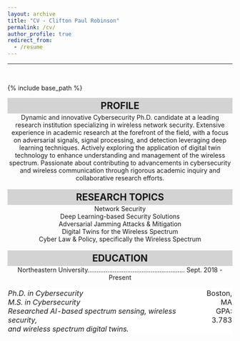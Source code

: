 ```yaml
---
layout: archive
title: "CV - Clifton Paul Robinson"
permalink: /cv/
author_profile: true
redirect_from:
  - /resume
---
```

<hr>
<br>

{% include base_path %}

<div align="center" style="background-color: lightgrey; padding: 5px 10px;">
  <h2 style="margin: 0;">PROFILE</h2>
</div>
<div align="center">
  Dynamic and innovative Cybersecurity Ph.D. candidate at a leading research institution
  specializing in wireless network security. Extensive experience in academic research at the
    forefront of the field, with a focus on adversarial signals, signal processing, and detection
  leveraging deep learning techniques. Actively exploring the application of digital twin
  technology to enhance understanding and management of the wireless spectrum. Passionate
  about contributing to advancements in cybersecurity and wireless communication through
  rigorous academic inquiry and collaborative research efforts.
</div>

<br>

<div align="center" style="background-color: lightgrey; padding: 5px 10px;">
  <h2 style="margin: 0;">RESEARCH TOPICS</h2>
</div>
<div align="center">
  Network Security<br>
  Deep Learning-based Security Solutions<br>
  Adversarial Jamming Attacks & Mitigation<br>
  Digital Twins for the Wireless Spectrum<br>
  Cyber Law & Policy, specifically the Wireless Spectrum
</div>

<br>

<div align="center" style="background-color: lightgrey; padding: 5px 10px;">
  <h2 style="margin: 0;">EDUCATION</h2>
</div>
<div align="center">
  Northeastern University……………………………………………… Sept. 2018 - Present
<table cellpadding="0" cellspacing="0" border="0" style="background-color: white; border-collapse: collapse;">
  <tr>
    <td style="text-align: left; padding: 0; border: 1px solid white;">
      <i>Ph.D. in Cybersecurity<br>
      M.S. in Cybersecurity<br>
      Researched AI-based spectrum sensing, wireless security,<br>
      and wireless spectrum digital twins.</i>
    </td>
    <td style="text-align: right; padding: 0; border: 1px solid white;">
      Boston, MA<br>
      GPA: 3.783<br><br>
    </td>
  </tr>
</table>

</div>

